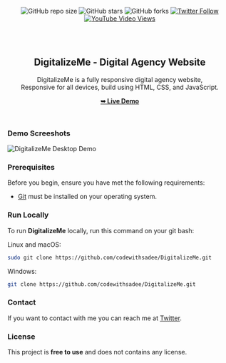 <div align="center">
  
  ![GitHub repo size](https://img.shields.io/github/repo-size/codewithsadee/DigitalizeMe)
  ![GitHub stars](https://img.shields.io/github/stars/codewithsadee/DigitalizeMe?style=social)
  ![GitHub forks](https://img.shields.io/github/forks/codewithsadee/DigitalizeMe?style=social)
  [![Twitter Follow](https://img.shields.io/twitter/follow/codewithsadee?style=social)](https://twitter.com/intent/follow?screen_name=codewithsadee)
  [![YouTube Video Views](https://img.shields.io/youtube/views/olASpEtIwRY?style=social)](https://youtu.be/olASpEtIwRY)

  <br />
  <br />

  <h2 align="center">DigitalizeMe - Digital Agency Website</h2>

  DigitalizeMe is a fully responsive digital agency website, <br />Responsive for all devices, build using HTML, CSS, and JavaScript.

  <a href="https://codewithsadee.github.io/DigitalizeMe/"><strong>➥ Live Demo</strong></a>

</div>

<br />

### Demo Screeshots

![DigitalizeMe Desktop Demo](./readme-images/desktop.png "Desktop Demo")

### Prerequisites

Before you begin, ensure you have met the following requirements:

* [Git](https://git-scm.com/downloads "Download Git") must be installed on your operating system.

### Run Locally

To run **DigitalizeMe** locally, run this command on your git bash:

Linux and macOS:

```bash
sudo git clone https://github.com/codewithsadee/DigitalizeMe.git
```

Windows:

```bash
git clone https://github.com/codewithsadee/DigitalizeMe.git
```

### Contact

If you want to contact with me you can reach me at [Twitter](https://www.twitter.com/codewithsadee).

### License

This project is **free to use** and does not contains any license.
